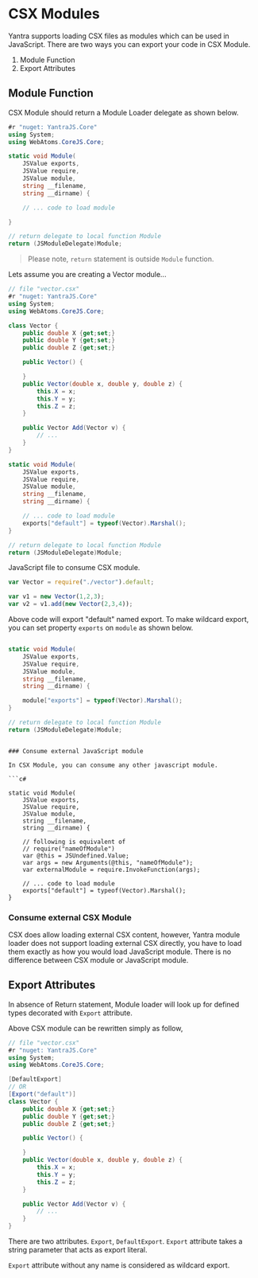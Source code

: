 # CSX Modules

Yantra supports loading CSX files as modules which can be used in JavaScript. There are two ways you can export your code in CSX Module.

1. Module Function
2. Export Attributes

## Module Function

CSX Module should return a Module Loader delegate as shown below.

```c#
#r "nuget: YantraJS.Core"
using System;
using WebAtoms.CoreJS.Core;

static void Module(
    JSValue exports, 
    JSValue require, 
    JSValue module, 
    string __filename, 
    string __dirname) {

    // ... code to load module

}

// return delegate to local function Module
return (JSModuleDelegate)Module;
```
> Please note, `return` statement is outside `Module` function.

Lets assume you are creating a Vector module...

```c#
// file "vector.csx"
#r "nuget: YantraJS.Core"
using System;
using WebAtoms.CoreJS.Core;

class Vector {
    public double X {get;set;}
    public double Y {get;set;}
    public double Z {get;set;}

    public Vector() {

    }
    public Vector(double x, double y, double z) {
        this.X = x;
        this.Y = y;
        this.Z = z;
    }

    public Vector Add(Vector v) {
        // ...
    }
}

static void Module(
    JSValue exports, 
    JSValue require, 
    JSValue module, 
    string __filename, 
    string __dirname) {

    // ... code to load module
    exports["default"] = typeof(Vector).Marshal();
}

// return delegate to local function Module
return (JSModuleDelegate)Module;
```

JavaScript file to consume CSX module.
```javascript
var Vector = require("./vector").default;

var v1 = new Vector(1,2,3);
var v2 = v1.add(new Vector(2,3,4));
```

Above code will export "default" named export. To make wildcard export, you can set property `exports` on `module` as shown below.

```c#

static void Module(
    JSValue exports, 
    JSValue require, 
    JSValue module, 
    string __filename, 
    string __dirname) {

    module["exports"] = typeof(Vector).Marshal();
}

// return delegate to local function Module
return (JSModuleDelegate)Module;
```
```

### Consume external JavaScript module

In CSX Module, you can consume any other javascript module.

```c#

static void Module(
    JSValue exports, 
    JSValue require, 
    JSValue module, 
    string __filename, 
    string __dirname) {

    // following is equivalent of
    // require("nameOfModule")
    var @this = JSUndefined.Value;
    var args = new Arguments(@this, "nameOfModule");
    var externalModule = require.InvokeFunction(args);

    // ... code to load module
    exports["default"] = typeof(Vector).Marshal();
}
```

### Consume external CSX Module

CSX does allow loading external CSX content, however, Yantra module loader does not support loading external CSX directly, you have to load them exactly as how you would load JavaScript module. There is no difference between CSX module or JavaScript module.

## Export Attributes

In absence of Return statement, Module loader will look up for defined types decorated with `Export` attribute.

Above CSX module can be rewritten simply as follow,

```c#
// file "vector.csx"
#r "nuget: YantraJS.Core"
using System;
using WebAtoms.CoreJS.Core;

[DefaultExport]
// OR
[Export("default")]
class Vector {
    public double X {get;set;}
    public double Y {get;set;}
    public double Z {get;set;}

    public Vector() {

    }
    public Vector(double x, double y, double z) {
        this.X = x;
        this.Y = y;
        this.Z = z;
    }

    public Vector Add(Vector v) {
        // ...
    }
}
```

There are two attributes. `Export`, `DefaultExport`. `Export` attribute takes a string parameter that acts as export literal.

`Export` attribute without any name is considered as wildcard export.